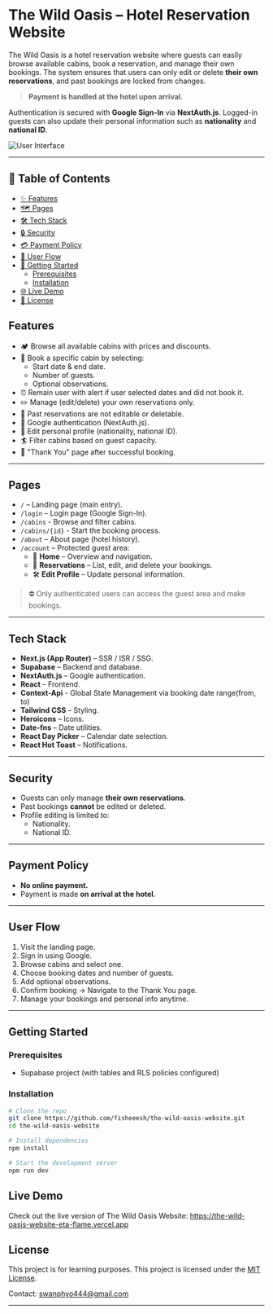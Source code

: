# The Wild Oasis – Hotel Reservation Website

The Wild Oasis is a hotel reservation website where guests can easily browse available cabins, book a reservation, and manage their own bookings. The system ensures that users can only edit or delete **their own reservations**, and past bookings are locked from changes. 

> **Payment is handled at the hotel upon arrival.**

Authentication is secured with **Google Sign-In** via **NextAuth.js**. Logged-in guests can also update their personal information such as **nationality** and **national ID**.

![User Interface](./public/preview.png)

---
## 📑 Table of Contents

- [✨ Features](#features)
- [🗺️ Pages](#pages)
- [🛠️ Tech Stack](#tech-stack)
- [🔒 Security](#security)
- [💳 Payment Policy](#payment-policy)
- [🎉 User Flow](#user-flow)
- [🚀 Getting Started](#getting-started)
  - [Prerequisites](#prerequisites)
  - [Installation](#installation)
- [🌐 Live Demo](#live-demo)
- [📎 License](#license)

## Features

- 🏕️ Browse all available cabins with prices and discounts.
- 📅 Book a specific cabin by selecting:
  - Start date & end date.
  - Number of guests.
  - Optional observations.
- ⏰ Remain user with alert if user selected dates and did not book it.
- ✏️ Manage (edit/delete) your own reservations only.
- 🚫 Past reservations are not editable or deletable.
- 🔐 Google authentication (NextAuth.js).
- 📝 Edit personal profile (nationality, national ID).
- 🏄 Filter cabins based on guest capacity.
- 🙏 "Thank You" page after successful booking.

---


## Pages

- `/` – Landing page (main entry).
- `/login` – Login page (Google Sign-In).
- `/cabins` - Browse and filter cabins.
- `/cabins/{id}` -  Start the booking process.
- `/about` – About page (hotel history).
- `/account` – Protected guest area:
  - 🏡 **Home** – Overview and navigation.
  - 📃 **Reservations** – List, edit, and delete your bookings.
  - 🛠️ **Edit Profile** – Update personal information.

> ⛔️ Only authenticated users can access the guest area and make bookings.

---

## Tech Stack

- **Next.js (App Router)** – SSR / ISR / SSG.
- **Supabase** – Backend and database.
- **NextAuth.js** – Google authentication.
- **React** – Frontend.
- **Context-Api** - Global State Management via booking date range(from, to)
- **Tailwind CSS** – Styling.
- **Heroicons** – Icons.
- **Date-fns** – Date utilities.
- **React Day Picker** – Calendar date selection.
- **React Hot Toast** – Notifications.

---

## Security

- Guests can only manage **their own reservations**.
- Past bookings **cannot** be edited or deleted.
- Profile editing is limited to:
  - Nationality.
  - National ID.

---

## Payment Policy

- **No online payment.**
- Payment is made **on arrival at the hotel**.

---

## User Flow

1. Visit the landing page.
2. Sign in using Google.
3. Browse cabins and select one.
4. Choose booking dates and number of guests.
5. Add optional observations.
6. Confirm booking → Navigate to the Thank You page.
7. Manage your bookings and personal info anytime.

---

## Getting Started

### Prerequisites
- Supabase project (with tables and RLS policies configured)

### Installation

```bash
# Clone the repo
git clone https://github.com/fisheeesh/the-wild-oasis-website.git
cd the-wild-oasis-website

# Install dependencies
npm install

# Start the development server
npm run dev
```

## Live Demo
Check out the live version of The Wild Oasis Website: https://the-wild-oasis-website-eta-flame.vercel.app

## License

This project is for learning purposes. This project is licensed under the [MIT License](LICENSE).

Contact: [swanphyo444@gmail.com](mailto:swanphyo444@gmail.com)

---
